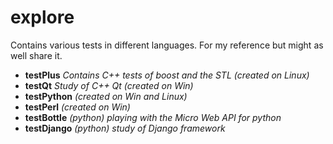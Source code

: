explore
====

Contains various tests in different languages. For my reference but might as well share it.

* <B>testPlus</B>    <I>Contains C++ tests of boost and the STL (created on Linux)</I> 
* <B>testQt</B>      <I>Study of C++ Qt (created on Win)</I>
* <B>testPython</B>  <I>(created on Win and Linux)</I>
* <B>testPerl</B>    <I>(created on Win)</I>
* <B>testBottle</B>  <I>(python) playing with the Micro Web API for python</I>
* <B>testDjango</B> <I>(python) study of Django framework</I>

